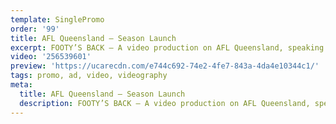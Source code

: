 ```yaml
---
template: SinglePromo
order: '99'
title: AFL Queensland – Season Launch
excerpt: FOOTY’S BACK – A video production on AFL Queensland, speaking with players about their personal experiences and why they love to play footy.
video: '256539601'
preview: 'https://ucarecdn.com/e744c692-74e2-4fe7-843a-4da4e10344c1/'
tags: promo, ad, video, videography
meta:
  title: AFL Queensland – Season Launch
  description: FOOTY’S BACK – A video production on AFL Queensland, speaking with players about their personal experiences and why they love to play footy.
---
```

